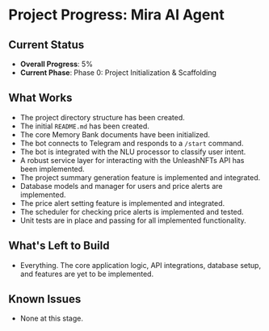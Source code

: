 # Project Progress: Mira AI Agent

## Current Status
- **Overall Progress**: 5%
- **Current Phase**: Phase 0: Project Initialization & Scaffolding

## What Works
- The project directory structure has been created.
- The initial `README.md` has been created.
- The core Memory Bank documents have been initialized.
- The bot connects to Telegram and responds to a `/start` command.
- The bot is integrated with the NLU processor to classify user intent.
- A robust service layer for interacting with the UnleashNFTs API has been implemented.
- The project summary generation feature is implemented and integrated.
- Database models and manager for users and price alerts are implemented.
- The price alert setting feature is implemented and integrated.
- The scheduler for checking price alerts is implemented and tested.
- Unit tests are in place and passing for all implemented functionality.

## What's Left to Build
- Everything. The core application logic, API integrations, database setup, and features are yet to be implemented.

## Known Issues
- None at this stage.
